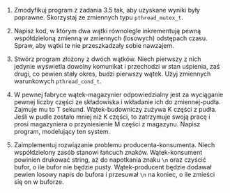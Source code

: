 1. Zmodyfikuj program z zadania 3.5 tak, aby uzyskane wyniki były poprawne.
   Skorzystaj ze zmiennych typu `pthread_mutex_t`.

2. Napisz kod, w którym dwa wątki równolegle inkrementują pewną
   współdzieloną zmienną w zmiennych (losowych) odstępach czasu. Spraw, aby
   wątki te nie przeszkadzały sobie nawzajem.

3. Stwórz program złożony z dwóch wątków. Niech pierwszy z nich jedynie
   wyświetla dowolny komunikat i przechodzi w stan uśpienia, zaś drugi, co
   pewien stały okres, budzi pierwszy wątek. Użyj zmiennych warunkowych
   `pthread_cond_t`.

4. W pewnej fabryce wątek-magazynier odpowiedzialny jest za wyciąganie pewnej
   liczby części ze składowiska i wkładanie ich do zmiennej-pudła. Zajmuje mu
   to T sekund. Wątek-budowniczy zużywa K części z pudła. Jeśli w pudle zostało
   mniej niż K części, to zatrzymuje swoją pracę i prosi magazyniera o
   przyniesienie M części z magazynu. Napisz program, modelujący ten system.

5. Zaimplementuj rozwiązanie problemu producenta-konsumenta. Niech
   współdzielony zasób stanowi łańcuch znaków. Wątek-konsument powinien
   drukować string, aż do napotkania znaku `\n` oraz czyścić bufor, o ile bufor
   nie będzie pusty. Wątek-producent będzie dodawał pewien losowy napis do
   bufora i przesuwał `\n` na koniec, o ile zmieści się on w buforze.
